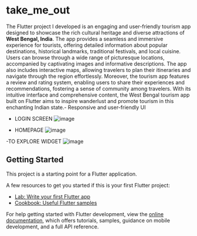 # take_me_out


The Flutter project I developed is an engaging and user-friendly tourism app designed to showcase the rich cultural heritage and diverse attractions of **West Bengal, India**. The app provides a seamless and immersive experience for tourists, offering detailed information about popular destinations, historical landmarks, traditional festivals, and local cuisine. Users can browse through a wide range of picturesque locations, accompanied by captivating images and informative descriptions. The app also includes interactive maps, allowing travelers to plan their itineraries and navigate through the region effortlessly. Moreover, the tourism app features a review and rating system, enabling users to share their experiences and recommendations, fostering a sense of community among travelers. With its intuitive interface and comprehensive content, the West Bengal tourism app built on Flutter aims to inspire wanderlust and promote tourism in this enchanting Indian state.- Responsive and user-friendly UI


- LOGIN SCREEN
![image](https://github.com/oyegeeky/take_me_out/assets/99176694/125eefc1-c553-4b45-85a7-66580b7ac6c4)

- HOMEPAGE
![image](https://github.com/oyegeeky/take_me_out/assets/99176694/9d5072ae-1a60-4440-95c2-057e87ad5d95)

-TO EXPLORE WIDGET
![image](https://github.com/oyegeeky/take_me_out/assets/99176694/31188e83-5689-4e6b-829b-e53d841d8d80)







## Getting Started

This project is a starting point for a Flutter application.

A few resources to get you started if this is your first Flutter project:

- [Lab: Write your first Flutter app](https://docs.flutter.dev/get-started/codelab)
- [Cookbook: Useful Flutter samples](https://docs.flutter.dev/cookbook)

For help getting started with Flutter development, view the
[online documentation](https://docs.flutter.dev/), which offers tutorials,
samples, guidance on mobile development, and a full API reference.
